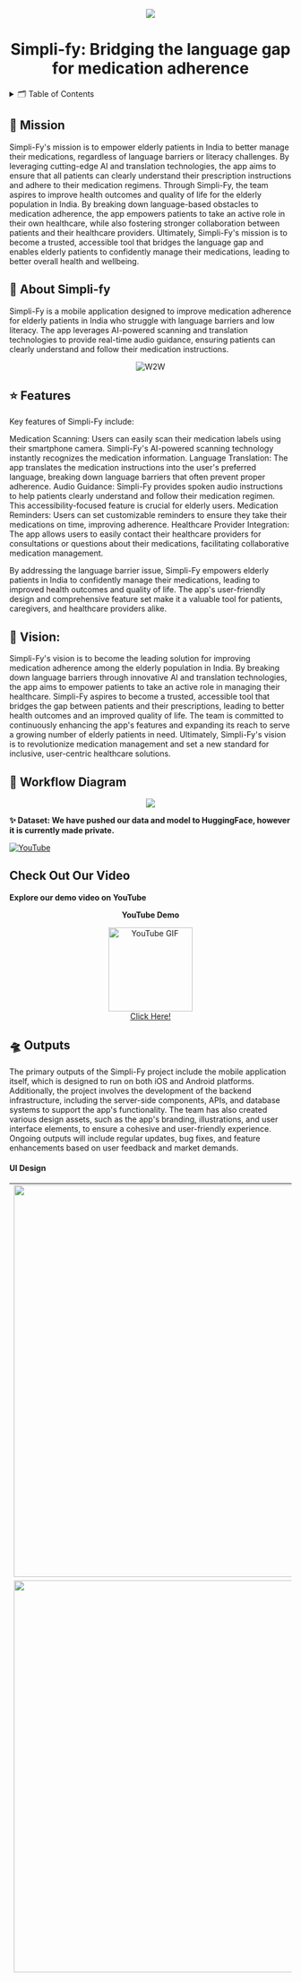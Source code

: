 <p align="center">
  <img src="https://github.com/worksbyrohith/Simpli-fy/blob/main/images/simplify%20logo.png">
</p>

<div align="center">
  <h1 align="center">Simpli-fy: Bridging the language gap for medication adherence</h1>
</div><!-- TABLE OF CONTENTS -->
<details>
  <summary>🗂️ Table of Contents</summary>
  <ol>
    <li>
      <a href="#about-the-project">🐚 About Simpli-fy</a>
      <ul>
        <li><a href="#features">⭐️ Features</a></li>
        <li><a href="#vision">🔮 Vision</a></li>
      </ul>
    </li>
    <li>
      <a href="#workflow">🌈 Workflow Diagram</a>
    </li>
    <li><a href="#outputs">🛸 Outputs</a></li>
    <li><a href="#project-status">🚧 Project Status</a></li>
    <li><a href="#built-with">🛠️ Tech Stack</a></li>
    
  </ol>
</details>



## 🎯 Mission
Simpli-Fy's mission is to empower elderly patients in India to better manage their medications, regardless of language barriers or literacy challenges. By leveraging cutting-edge AI and translation technologies, the app aims to ensure that all patients can clearly understand their prescription instructions and adhere to their medication regimens.
Through Simpli-Fy, the team aspires to improve health outcomes and quality of life for the elderly population in India. By breaking down language-based obstacles to medication adherence, the app empowers patients to take an active role in their own healthcare, while also fostering stronger collaboration between patients and their healthcare providers.
Ultimately, Simpli-Fy's mission is to become a trusted, accessible tool that bridges the language gap and enables elderly patients to confidently manage their medications, leading to better overall health and wellbeing.






## 🐚 About Simpli-fy
Simpli-Fy is a mobile application designed to improve medication adherence for elderly patients in India who struggle with language barriers and low literacy. The app leverages AI-powered scanning and translation technologies to provide real-time audio guidance, ensuring patients can clearly understand and follow their medication instructions.


<p align="center">
  <img src="https://media.giphy.com/media/v1.Y2lkPTc5MGI3NjExamlyYWRhZnJucGF4ejM1Y2Z4Mmg2NmtvZTBmaWRiZGg2Y25rcW13NiZlcD12MV9pbnRlcm5hbF9naWZfYnlfaWQmY3Q9Zw/F2gwWo2vLgRMhjLFs0/giphy.gif" alt="W2W">
</p>

## ⭐️ Features
Key features of Simpli-Fy include:

Medication Scanning: Users can easily scan their medication labels using their smartphone camera. Simpli-Fy's AI-powered scanning technology instantly recognizes the medication information.
Language Translation: The app translates the medication instructions into the user's preferred language, breaking down language barriers that often prevent proper adherence.
Audio Guidance: Simpli-Fy provides spoken audio instructions to help patients clearly understand and follow their medication regimen. This accessibility-focused feature is crucial for elderly users.
Medication Reminders: Users can set customizable reminders to ensure they take their medications on time, improving adherence.
Healthcare Provider Integration: The app allows users to easily contact their healthcare providers for consultations or questions about their medications, facilitating collaborative medication management.

By addressing the language barrier issue, Simpli-Fy empowers elderly patients in India to confidently manage their medications, leading to improved health outcomes and quality of life. The app's user-friendly design and comprehensive feature set make it a valuable tool for patients, caregivers, and healthcare providers alike.


## 🔮 Vision: 

Simpli-Fy's vision is to become the leading solution for improving medication adherence among the elderly population in India. By breaking down language barriers through innovative AI and translation technologies, the app aims to empower patients to take an active role in managing their healthcare. Simpli-Fy aspires to become a trusted, accessible tool that bridges the gap between patients and their prescriptions, leading to better health outcomes and an improved quality of life. The team is committed to continuously enhancing the app's features and expanding its reach to serve a growing number of elderly patients in need. Ultimately, Simpli-Fy's vision is to revolutionize medication management and set a new standard for inclusive, user-centric healthcare solutions.



## 🌈 Workflow Diagram

<p align="center">
  <img src="https://github.com/worksbyrohith/Simpli-fy/blob/main/images/WORKFLOW%20REAL.png">
</p>

**✨ Dataset: We have pushed our data and model to HuggingFace, however it is currently made private.**

[![YouTube](https://img.shields.io/badge/YouTube-FF0000?style=for-the-badge&logo=youtube&logoColor=white)](https://www.youtube.com/watch?v=1xngEIozVgw)

 ## **Check Out Our Video**

**Explore our demo video on YouTube**

<div align="center">
  <p align="center"><strong>YouTube Demo</strong></p>
  <p align="center">
    <a href="https://www.youtube.com/watch?v=1xngEIozVgw">
      <img src="https://media.giphy.com/media/v1.Y2lkPTc5MGI3NjExbzNzYW9ic21ybW0yeXJka2xvdjVkNGt1czc5aHBsMWE2b2UzYWxvdyZlcD12MV9pbnRlcm5hbF9naWZfYnlfaWQmY3Q9Zw/13Nc3xlO1kGg3S/giphy.gif" alt="YouTube GIF" width="150">
    </a>
    <br>
    <a href="https://www.youtube.com/watch?v=1xngEIozVgw">Click Here!</a>
  </p>
</div>


## 🛸 Outputs
The primary outputs of the Simpli-Fy project include the mobile application itself, which is designed to run on both iOS and Android platforms. Additionally, the project involves the development of the backend infrastructure, including the server-side components, APIs, and database systems to support the app's functionality. The team has also created various design assets, such as the app's branding, illustrations, and user interface elements, to ensure a cohesive and user-friendly experience. Ongoing outputs will include regular updates, bug fixes, and feature enhancements based on user feedback and market demands.
  
#### UI Design
<table border="0">
  <tr>
    <td><img src="https://github.com/worksbyrohith/Simpli-fy/blob/main/images/2.png" height="700"></td>
    <td><img src="https://github.com/worksbyrohith/Simpli-fy/blob/main/images/1.png" height="700"></td>
    <td><img src="https://github.com/worksbyrohith/Simpli-fy/blob/main/images/3.png" height="700"></td>
  </tr>
  <tr>
    <td><img src="https://github.com/worksbyrohith/Simpli-fy/blob/main/images/4.png" height="700"></td>
    <td><img src="https://github.com/worksbyrohith/Simpli-fy/blob/main/images/5.png" height="700"></td>
    <td><img src="https://github.com/worksbyrohith/Simpli-fy/blob/main/images/6.png" height="700"></td>
  </tr>
  <tr>
    <td colspan="3" align="center">
      <img src="https://github.com/worksbyrohith/Simpli-fy/blob/main/images/7.jpeg" width="310" height="700">
    </td>
  </tr>
</table>

## 🚧 Project Status
Simpli-Fy is currently in the late stages of development, with the core functionality and primary features already implemented. The team has completed extensive user testing and has incorporated feedback to refine the app's design and usability. The backend systems are operational, and the app is undergoing final integration and optimization before the initial launch. The project is on track to release the first version of Simpli-Fy to the Indian market within the next few months, with plans for continuous improvement and expansion of the app's capabilities in the future. 



## 🛠️ Tech Stack

The Simpli-Fy project utilizes the following technology stack:
Frontend:

React Native for cross-platform mobile app development
JavaScript, TypeScript, and CSS for the user interface

Backend:

Node.js and Express.js for the server-side application
MongoDB for the database
Google Cloud Translation API or Microsoft Translator Text API for language translation

Computer Vision:

TensorFlow for machine learning model training and inference
OpenCV for image processing and computer vision tasks

This stack allows the Simpli-Fy team to leverage cutting-edge technologies and ensure a robust, scalable, and secure application.


## 🥳 What we learned 

Throughout the development of Simpli-Fy, the team has gained valuable insights and lessons that will inform future iterations and similar projects:

Prioritizing user-centric design: Maintaining a strong focus on the needs and challenges of the elderly target audience has been crucial in shaping the app's features and user experience.
Importance of accessibility: Incorporating accessibility-focused elements, such as the audio guidance feature, has proven essential for ensuring the app is inclusive and usable for all users.

Collaborative healthcare approach: Integrating healthcare provider communication has highlighted the value of fostering a collaborative relationship between patients and their care teams.

Adaptability to local contexts: Understanding the unique language and cultural nuances of the Indian elderly population has been key in tailoring the app's functionality and content.

Iterative development and testing: Continuously gathering user feedback and refining the app based on real-world usage has been instrumental in improving the overall product.

Interdisciplinary collaboration: The success of the project has relied on the seamless integration of expertise from various domains, including mobile app development, computer vision, and healthcare.

These lessons will guide the Simpli-Fy team as they continue to enhance the app and explore new opportunities to improve medication adherence and healthcare outcomes for the elderly population.



